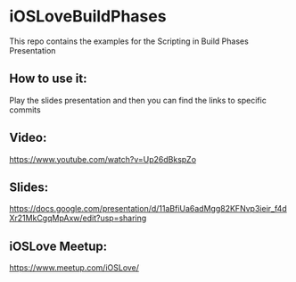 # iOSLoveBuildPhases
This repo contains the examples for the Scripting in Build Phases Presentation

## How to use it:
Play the slides presentation and then you can find the links to specific commits

## Video:
https://www.youtube.com/watch?v=Up26dBkspZo

## Slides:
https://docs.google.com/presentation/d/11aBfiUa6adMgg82KFNvp3ieir_f4dXr21MkCgqMpAxw/edit?usp=sharing

## iOSLove Meetup:
https://www.meetup.com/iOSLove/
